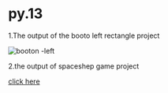 # py.13



1.The output of the booto left rectangle project

![booton -left](https://github.com/elmiraaemi/py.13/assets/108354246/ceb5f603-9789-40cd-8351-6ef483a3a156)


2.the output of spaceshep game project

[click here](https://github.com/elmiraaemi/py.13/blob/main/game.gif)

